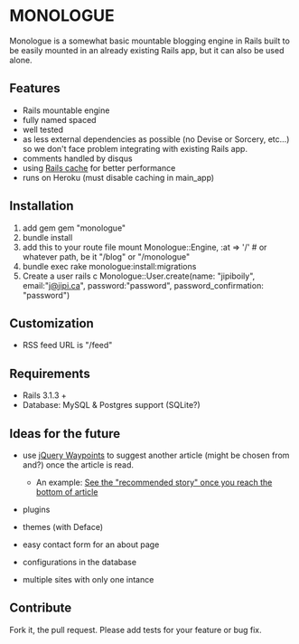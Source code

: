 # MONOLOGUE

Monologue is a somewhat basic mountable blogging engine in Rails built to be easily mounted in an already existing Rails app, but it can also be used alone.

## Features
- Rails mountable engine
- fully named spaced
- well tested
- as less external dependencies as possible (no Devise or Sorcery, etc…) so we don't face problem integrating with existing Rails app.
- comments handled by disqus
- using [Rails cache](http://edgeguides.rubyonrails.org/caching_with_rails.html) for better performance
- runs on Heroku (must disable caching in main_app)


## Installation

1. add gem
  gem "monologue"
2. bundle install
3. add this to your route file
  mount Monologue::Engine, :at => '/' # or whatever path, be it "/blog" or "/monologue"
4. bundle exec rake monologue:install:migrations
5. Create a user
  rails c
  Monologue::User.create(name: "jipiboily", email:"j@jipi.ca", password:"password", password_confirmation: "password")

## Customization

- RSS feed URL is "/feed"


## Requirements
- Rails 3.1.3 +
- Database: MySQL & Postgres support (SQLite?)

## Ideas for the future

- use [jQuery Waypoints](http://imakewebthings.github.com/jquery-waypoints/) to suggest another article (might be chosen from and?) once the article is read.
	- An example: [See the "recommended story" once you reach the bottom of article](http://www.readwriteweb.com/archives/the_other_1_people_who_still_use_ie6.php)

- plugins
- themes (with Deface)

- easy contact form for an about page
- configurations in the database

- multiple sites with only one intance

## Contribute

Fork it, the pull request. Please add tests for your feature or bug fix.